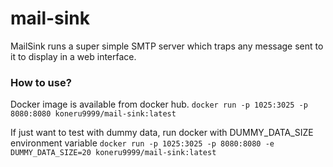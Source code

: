 # mail-sink

MailSink runs a super simple SMTP server which traps any message sent to it to display in a web interface.

### How to use?

Docker image is available from docker hub. 
`docker run -p 1025:3025 -p 8080:8080 koneru9999/mail-sink:latest`

If just want to test with dummy data, run docker with DUMMY_DATA_SIZE environment variable
`docker run -p 1025:3025 -p 8080:8080 -e DUMMY_DATA_SIZE=20 koneru9999/mail-sink:latest`